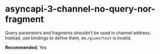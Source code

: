 # asyncapi-3-channel-no-query-nor-fragment

Query parameters and fragments shouldn't be used in channel address. Instead, use bindings to define them, ex.`/given?test` is invalid.

**Recommended:** Yes
